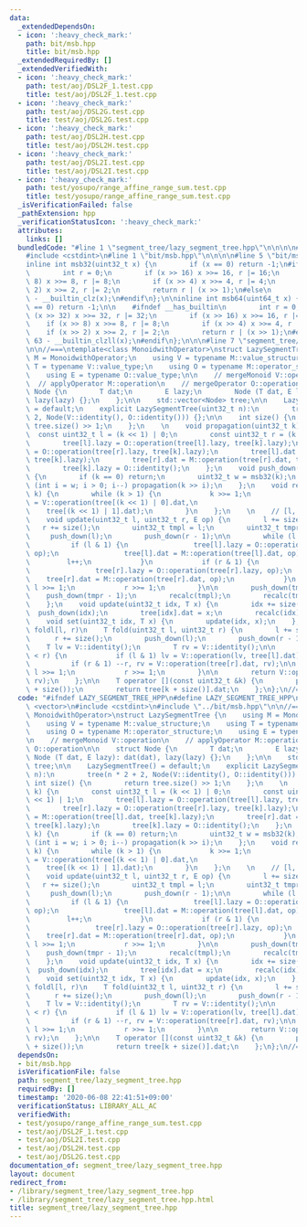 ```yaml
---
data:
  _extendedDependsOn:
  - icon: ':heavy_check_mark:'
    path: bit/msb.hpp
    title: bit/msb.hpp
  _extendedRequiredBy: []
  _extendedVerifiedWith:
  - icon: ':heavy_check_mark:'
    path: test/aoj/DSL2F_1.test.cpp
    title: test/aoj/DSL2F_1.test.cpp
  - icon: ':heavy_check_mark:'
    path: test/aoj/DSL2G.test.cpp
    title: test/aoj/DSL2G.test.cpp
  - icon: ':heavy_check_mark:'
    path: test/aoj/DSL2H.test.cpp
    title: test/aoj/DSL2H.test.cpp
  - icon: ':heavy_check_mark:'
    path: test/aoj/DSL2I.test.cpp
    title: test/aoj/DSL2I.test.cpp
  - icon: ':heavy_check_mark:'
    path: test/yosupo/range_affine_range_sum.test.cpp
    title: test/yosupo/range_affine_range_sum.test.cpp
  _isVerificationFailed: false
  _pathExtension: hpp
  _verificationStatusIcon: ':heavy_check_mark:'
  attributes:
    links: []
  bundledCode: "#line 1 \"segment_tree/lazy_segment_tree.hpp\"\n\n\n\n#include <vector>\n\
    #include <cstdint>\n#line 1 \"bit/msb.hpp\"\n\n\n\n#line 5 \"bit/msb.hpp\"\n\n\
    inline int msb32(uint32_t x) {\n        if (x == 0) return -1;\n#ifndef __has_builtin\n\
    \        int r = 0;\n        if (x >> 16) x >>= 16, r |= 16;\n        if (x >>\
    \ 8) x >>= 8, r |= 8;\n        if (x >> 4) x >>= 4, r |= 4;\n        if (x >>\
    \ 2) x >>= 2, r |= 2;\n        return r | (x >> 1);\n#else\n        return 31\
    \ - __builtin_clz(x);\n#endif\n};\n\ninline int msb64(uint64_t x) {\n    if (x\
    \ == 0) return -1;\n\n    #ifndef __has_builtin\n        int r = 0;\n        if\
    \ (x >> 32) x >>= 32, r |= 32;\n        if (x >> 16) x >>= 16, r |= 16;\n    \
    \    if (x >> 8) x >>= 8, r |= 8;\n        if (x >> 4) x >>= 4, r |= 4;\n    \
    \    if (x >> 2) x >>= 2, r |= 2;\n        return r | (x >> 1);\n#else\n    return\
    \ 63 - __builtin_clzll(x);\n#endif\n};\n\n\n#line 7 \"segment_tree/lazy_segment_tree.hpp\"\
    \n\n//===\ntemplate<class MonoidwithOperator>\nstruct LazySegmentTree {\n    using\
    \ M = MonoidwithOperator;\n    using V = typename M::value_structure;\n    using\
    \ T = typename V::value_type;\n    using O = typename M::operator_structure;\n\
    \    using E = typename O::value_type;\n\n    // mergeMonoid V::operation\n  \
    \  // applyOperator M::operation\n    // mergeOperator O::operation\n\n    struct\
    \ Node {\n        T dat;\n        E lazy;\n        Node (T dat, E lazy): dat(dat),\
    \ lazy(lazy) {};\n    };\n\n    std::vector<Node> tree;\n\n    LazySegmentTree()\
    \ = default;\n    explicit LazySegmentTree(uint32_t n):\n        tree(n * 2 +\
    \ 2, Node(V::identity(), O::identity())) {};\n\n    int size() {\n        return\
    \ tree.size() >> 1;\n    };\n    \n    void propagation(uint32_t k) {\n      \
    \  const uint32_t l = (k << 1) | 0;\n        const uint32_t r = (k << 1) | 1;\n\
    \        tree[l].lazy = O::operation(tree[l].lazy, tree[k].lazy);\n        tree[r].lazy\
    \ = O::operation(tree[r].lazy, tree[k].lazy);\n        tree[l].dat = M::operation(tree[l].dat,\
    \ tree[k].lazy);\n        tree[r].dat = M::operation(tree[r].dat, tree[k].lazy);\n\
    \        tree[k].lazy = O::identity();\n    };\n    void push_down(uint32_t k)\
    \ {\n        if (k == 0) return;\n        uint32_t w = msb32(k);\n        for\
    \ (int i = w; i > 0; i--) propagation(k >> i);\n    };\n    void recalc(uint32_t\
    \ k) {\n        while (k > 1) {\n            k >>= 1;\n            tree[k].dat\
    \ = V::operation(tree[(k << 1) | 0].dat,\n                                   \
    \    tree[(k << 1) | 1].dat);\n        }\n    };\n    \n    // [l, r) += op\n\
    \    void update(uint32_t l, uint32_t r, E op) {\n        l += size();\n     \
    \   r += size();\n        uint32_t tmpl = l;\n        uint32_t tmpr = r;\n   \
    \     push_down(l);\n        push_down(r - 1);\n\n        while (l < r) {\n  \
    \          if (l & 1) {\n                tree[l].lazy = O::operation(tree[l].lazy,\
    \ op);\n                tree[l].dat = M::operation(tree[l].dat, op);\n       \
    \         l++;\n            }\n            if (r & 1) {\n                --r;\n\
    \                tree[r].lazy = O::operation(tree[r].lazy, op);\n            \
    \    tree[r].dat = M::operation(tree[r].dat, op);\n            }\n           \
    \ l >>= 1;\n            r >>= 1;\n        }\n\n        push_down(tmpl);\n    \
    \    push_down(tmpr - 1);\n        recalc(tmpl);\n        recalc(tmpr - 1);\n\
    \    };\n    void update(uint32_t idx, T x) {\n        idx += size();\n      \
    \  push_down(idx);\n        tree[idx].dat = x;\n        recalc(idx);\n    };\n\
    \    void set(uint32_t idx, T x) {\n        update(idx, x);\n    };\n\n    //\
    \ foldl[l, r)\n    T fold(uint32_t l, uint32_t r) {\n        l += size();\n  \
    \      r += size();\n        push_down(l);\n        push_down(r - 1);\n\n    \
    \    T lv = V::identity();\n        T rv = V::identity();\n\n        while (l\
    \ < r) {\n            if (l & 1) lv = V::operation(lv, tree[l].dat), l++;\n  \
    \          if (r & 1) --r, rv = V::operation(tree[r].dat, rv);\n\n           \
    \ l >>= 1;\n            r >>= 1;\n        }\n\n        return V::operation(lv,\
    \ rv);\n    };\n\n    T operator [](const uint32_t &k) {\n        push_down(k\
    \ + size());\n        return tree[k + size()].dat;\n    };\n};\n//===\n\n\n"
  code: "#ifndef LAZY_SEGMENT_TREE_HPP\n#define LAZY_SEGMENT_TREE_HPP\n\n#include\
    \ <vector>\n#include <cstdint>\n#include \"../bit/msb.hpp\"\n\n//===\ntemplate<class\
    \ MonoidwithOperator>\nstruct LazySegmentTree {\n    using M = MonoidwithOperator;\n\
    \    using V = typename M::value_structure;\n    using T = typename V::value_type;\n\
    \    using O = typename M::operator_structure;\n    using E = typename O::value_type;\n\
    \n    // mergeMonoid V::operation\n    // applyOperator M::operation\n    // mergeOperator\
    \ O::operation\n\n    struct Node {\n        T dat;\n        E lazy;\n       \
    \ Node (T dat, E lazy): dat(dat), lazy(lazy) {};\n    };\n\n    std::vector<Node>\
    \ tree;\n\n    LazySegmentTree() = default;\n    explicit LazySegmentTree(uint32_t\
    \ n):\n        tree(n * 2 + 2, Node(V::identity(), O::identity())) {};\n\n   \
    \ int size() {\n        return tree.size() >> 1;\n    };\n    \n    void propagation(uint32_t\
    \ k) {\n        const uint32_t l = (k << 1) | 0;\n        const uint32_t r = (k\
    \ << 1) | 1;\n        tree[l].lazy = O::operation(tree[l].lazy, tree[k].lazy);\n\
    \        tree[r].lazy = O::operation(tree[r].lazy, tree[k].lazy);\n        tree[l].dat\
    \ = M::operation(tree[l].dat, tree[k].lazy);\n        tree[r].dat = M::operation(tree[r].dat,\
    \ tree[k].lazy);\n        tree[k].lazy = O::identity();\n    };\n    void push_down(uint32_t\
    \ k) {\n        if (k == 0) return;\n        uint32_t w = msb32(k);\n        for\
    \ (int i = w; i > 0; i--) propagation(k >> i);\n    };\n    void recalc(uint32_t\
    \ k) {\n        while (k > 1) {\n            k >>= 1;\n            tree[k].dat\
    \ = V::operation(tree[(k << 1) | 0].dat,\n                                   \
    \    tree[(k << 1) | 1].dat);\n        }\n    };\n    \n    // [l, r) += op\n\
    \    void update(uint32_t l, uint32_t r, E op) {\n        l += size();\n     \
    \   r += size();\n        uint32_t tmpl = l;\n        uint32_t tmpr = r;\n   \
    \     push_down(l);\n        push_down(r - 1);\n\n        while (l < r) {\n  \
    \          if (l & 1) {\n                tree[l].lazy = O::operation(tree[l].lazy,\
    \ op);\n                tree[l].dat = M::operation(tree[l].dat, op);\n       \
    \         l++;\n            }\n            if (r & 1) {\n                --r;\n\
    \                tree[r].lazy = O::operation(tree[r].lazy, op);\n            \
    \    tree[r].dat = M::operation(tree[r].dat, op);\n            }\n           \
    \ l >>= 1;\n            r >>= 1;\n        }\n\n        push_down(tmpl);\n    \
    \    push_down(tmpr - 1);\n        recalc(tmpl);\n        recalc(tmpr - 1);\n\
    \    };\n    void update(uint32_t idx, T x) {\n        idx += size();\n      \
    \  push_down(idx);\n        tree[idx].dat = x;\n        recalc(idx);\n    };\n\
    \    void set(uint32_t idx, T x) {\n        update(idx, x);\n    };\n\n    //\
    \ foldl[l, r)\n    T fold(uint32_t l, uint32_t r) {\n        l += size();\n  \
    \      r += size();\n        push_down(l);\n        push_down(r - 1);\n\n    \
    \    T lv = V::identity();\n        T rv = V::identity();\n\n        while (l\
    \ < r) {\n            if (l & 1) lv = V::operation(lv, tree[l].dat), l++;\n  \
    \          if (r & 1) --r, rv = V::operation(tree[r].dat, rv);\n\n           \
    \ l >>= 1;\n            r >>= 1;\n        }\n\n        return V::operation(lv,\
    \ rv);\n    };\n\n    T operator [](const uint32_t &k) {\n        push_down(k\
    \ + size());\n        return tree[k + size()].dat;\n    };\n};\n//===\n\n#endif\n"
  dependsOn:
  - bit/msb.hpp
  isVerificationFile: false
  path: segment_tree/lazy_segment_tree.hpp
  requiredBy: []
  timestamp: '2020-06-08 22:41:51+09:00'
  verificationStatus: LIBRARY_ALL_AC
  verifiedWith:
  - test/yosupo/range_affine_range_sum.test.cpp
  - test/aoj/DSL2F_1.test.cpp
  - test/aoj/DSL2I.test.cpp
  - test/aoj/DSL2H.test.cpp
  - test/aoj/DSL2G.test.cpp
documentation_of: segment_tree/lazy_segment_tree.hpp
layout: document
redirect_from:
- /library/segment_tree/lazy_segment_tree.hpp
- /library/segment_tree/lazy_segment_tree.hpp.html
title: segment_tree/lazy_segment_tree.hpp
---
```


